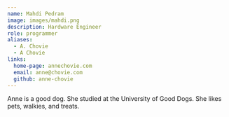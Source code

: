 ```yaml
---
name: Mahdi Pedram
image: images/mahdi.png
description: Hardware Engineer
role: programmer
aliases:
  - A. Chovie
  - A Chovie
links:
  home-page: annechovie.com
  email: anne@chovie.com
  github: anne-chovie
---
```


Anne is a good dog.
She studied at the University of Good Dogs.
She likes pets, walkies, and treats.
